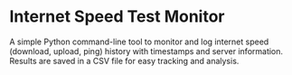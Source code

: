 # Internet Speed Test Monitor

A simple Python command-line tool to monitor and log internet speed (download, upload, ping) history 
with timestamps and server information. Results are saved in a CSV file for easy tracking and analysis.
